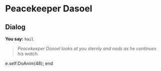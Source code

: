 # Peacekeeper Dasoel


## Dialog

**You say:** `hail`



>*Peacekeeper Dasoel looks at you sternly and nods as he continues his watch.*


e.self:DoAnim(48);
end
